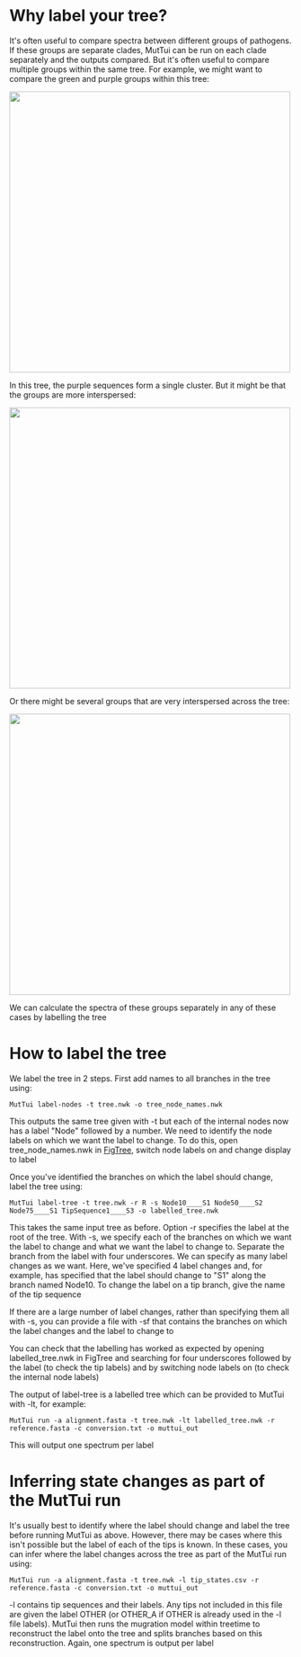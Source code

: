 # Why label your tree?

It's often useful to compare spectra between different groups of pathogens. If these groups are separate clades, MutTui can be run on each clade separately and the outputs compared. But it's often useful to compare multiple groups within the same tree. For example, we might want to compare the green and purple groups within this tree:

<img src="_figures/labelled_tree.png" width = "500">

In this tree, the purple sequences form a single cluster. But it might be that the groups are more interspersed:

<img src="_figures/labelled_tree2.png" width = "500">

Or there might be several groups that are very interspersed across the tree:

<img src="_figures/labelled_tree_complex.png" width = "500">

We can calculate the spectra of these groups separately in any of these cases by labelling the tree

# How to label the tree

We label the tree in 2 steps. First add names to all branches in the tree using:
```
MutTui label-nodes -t tree.nwk -o tree_node_names.nwk
```

This outputs the same tree given with -t but each of the internal nodes now has a label "Node" followed by a number. We need to identify the node labels on which we want the label to change. To do this, open tree_node_names.nwk in [FigTree](http://tree.bio.ed.ac.uk/software/figtree/), switch node labels on and change display to label

Once you've identified the branches on which the label should change, label the tree using:
```
MutTui label-tree -t tree.nwk -r R -s Node10____S1 Node50____S2 Node75____S1 TipSequence1____S3 -o labelled_tree.nwk
```

This takes the same input tree as before. Option -r specifies the label at the root of the tree. With -s, we specify each of the branches on which we want the label to change and what we want the label to change to. Separate the branch from the label with four underscores. We can specify as many label changes as we want. Here, we've specified 4 label changes and, for example, has specified that the label should change to "S1" along the branch named Node10. To change the label on a tip branch, give the name of the tip sequence

If there are a large number of label changes, rather than specifying them all with -s, you can provide a file with -sf that contains the branches on which the label changes and the label to change to

You can check that the labelling has worked as expected by opening labelled_tree.nwk in FigTree and searching for four underscores followed by the label (to check the tip labels) and by switching node labels on (to check the internal node labels)

The output of label-tree is a labelled tree which can be provided to MutTui with -lt, for example:
```
MutTui run -a alignment.fasta -t tree.nwk -lt labelled_tree.nwk -r reference.fasta -c conversion.txt -o muttui_out
```

This will output one spectrum per label

# Inferring state changes as part of the MutTui run

It's usually best to identify where the label should change and label the tree before running MutTui as above. However, there may be cases where this isn't possible but the label of each of the tips is known. In these cases, you can infer where the label changes across the tree as part of the MutTui run using:

```
MutTui run -a alignment.fasta -t tree.nwk -l tip_states.csv -r reference.fasta -c conversion.txt -o muttui_out
```

-l contains tip sequences and their labels. Any tips not included in this file are given the label OTHER (or OTHER_A if OTHER is already used in the -l file labels). MutTui then runs the mugration model within treetime to reconstruct the label onto the tree and splits branches based on this reconstruction. Again, one spectrum is output per label
